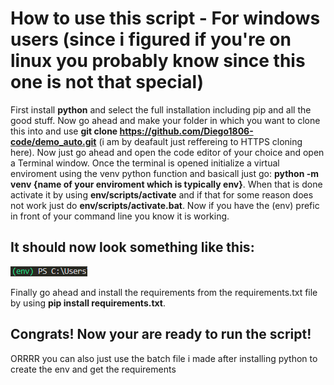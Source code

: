 # How to use this script - For windows users (since i figured if you're on linux you probably know since this one is not that special)

First install **python** and select the full installation including pip and all the good stuff.
Now go ahead and make your folder in which you want to clone this into and use
**git clone https://github.com/Diego1806-code/demo_auto.git** (i am by deafault just reffereing to HTTPS cloning here).
Now just go ahead and open the code editor of your choice and open a Terminal window.
Once the terminal is opened initialize a virtual enviroment using the venv python function and basicall just go: **python -m venv {name of your enviroment which is typically env}**.
When that is done activate it by using **env/scripts/activate** and if that for some reason does not work just do **env/scripts/activate.bat**.
Now if you have the (env) prefic in front of your command line you know it is working.

## It should now look something like this:

![alt text](documentation/env.png)


Finally go ahead and install the requirements from the requirements.txt file by using **pip install requirements.txt**.

## Congrats! Now your are ready to run the script!


ORRRR you can also just use the batch file i made after installing python to create the env and get the requirements
